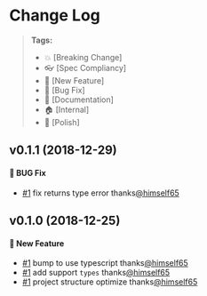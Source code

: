 # Change Log

> **Tags:**
> - :boom:       [Breaking Change]
> - :eyeglasses: [Spec Compliancy]
> - :rocket:     [New Feature]
> - :bug:        [Bug Fix]
> - :memo:       [Documentation]
> - :house:      [Internal]
> - :nail_care:  [Polish]

## v0.1.1 (2018-12-29)

#### :bug: BUG Fix
* [#1](https://github.com/ishen7/koa2-connect-history-api-fallback/pull/2) fix returns type error thanks[@himself65](https://github.com/Himself65)

## v0.1.0 (2018-12-25)

#### :rocket: New Feature
* [#1](https://github.com/ishen7/koa2-connect-history-api-fallback/pull/1) bump to use typescript thanks[@himself65](https://github.com/Himself65)
* [#1](https://github.com/ishen7/koa2-connect-history-api-fallback/pull/1) add support `types` thanks[@himself65](https://github.com/Himself65)
* [#1](https://github.com/ishen7/koa2-connect-history-api-fallback/pull/1) project structure optimize thanks[@himself65](https://github.com/Himself65)
